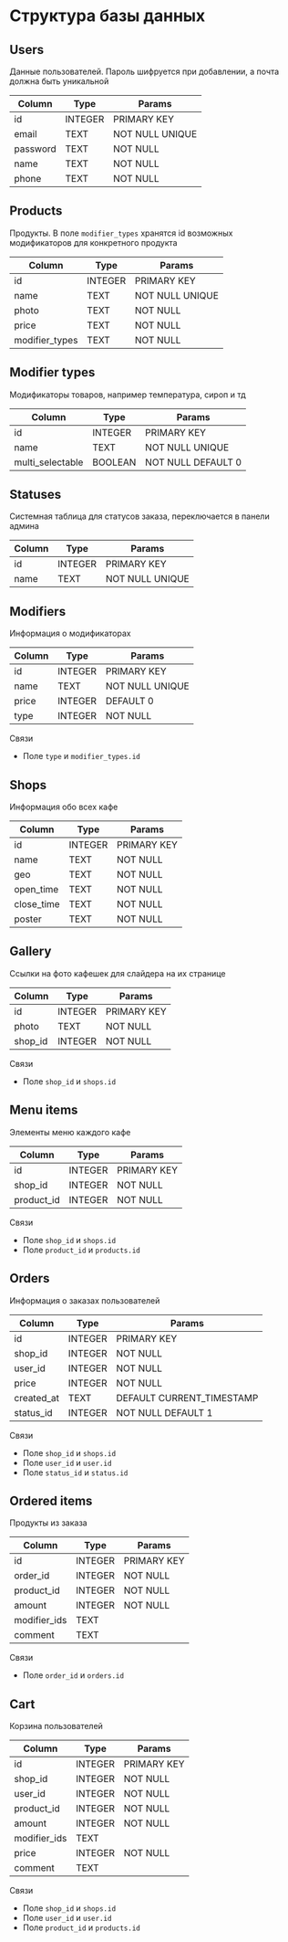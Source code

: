 # Структура базы данных

## Users

Данные пользователей. Пароль шифруется при добавлении, а почта должна быть уникальной

| Column   | Type    | Params          |
|----------|---------|-----------------|
| id       | INTEGER | PRIMARY KEY     |
| email    | TEXT    | NOT NULL UNIQUE |
| password | TEXT    | NOT NULL        |
| name     | TEXT    | NOT NULL        |
| phone    | TEXT    | NOT NULL        |

## Products

Продукты. В поле `modifier_types` хранятся id возможных модификаторов для конкретного продукта

| Column         | Type    | Params          |
|----------------|---------|-----------------|
| id             | INTEGER | PRIMARY KEY     |
| name           | TEXT    | NOT NULL UNIQUE |
| photo          | TEXT    | NOT NULL        |
| price          | TEXT    | NOT NULL        |
| modifier_types | TEXT    | NOT NULL        |

## Modifier types

Модификаторы товаров, например температура, сироп и тд

| Column           | Type    | Params             |
|------------------|---------|--------------------|
| id               | INTEGER | PRIMARY KEY        |
| name             | TEXT    | NOT NULL UNIQUE    |
| multi_selectable | BOOLEAN | NOT NULL DEFAULT 0 |

## Statuses
Системная таблица для статусов заказа, переключается в панели админа

| Column | Type    | Params          |
|--------|---------|-----------------|
| id     | INTEGER | PRIMARY KEY     |
| name   | TEXT    | NOT NULL UNIQUE |

## Modifiers

Информация о модификаторах

| Column | Type    | Params          |
|--------|---------|-----------------|
| id     | INTEGER | PRIMARY KEY     |
| name   | TEXT    | NOT NULL UNIQUE |
| price  | INTEGER | DEFAULT 0       |
| type   | INTEGER | NOT NULL        |

Связи
- Поле `type` и `modifier_types.id`

## Shops

Информация обо всех кафе

| Column     | Type    | Params      |
|------------|---------|-------------|
| id         | INTEGER | PRIMARY KEY |
| name       | TEXT    | NOT NULL    |
| geo        | TEXT    | NOT NULL    |
| open_time  | TEXT    | NOT NULL    |
| close_time | TEXT    | NOT NULL    |
| poster     | TEXT    | NOT NULL    |

## Gallery

Ссылки на фото кафешек для слайдера на их странице

| Column  | Type    | Params      |
|---------|---------|-------------|
| id      | INTEGER | PRIMARY KEY |
| photo   | TEXT    | NOT NULL    |
| shop_id | INTEGER | NOT NULL    |

Связи
- Поле `shop_id` и `shops.id`

## Menu items

Элементы меню каждого кафе

| Column     | Type    | Params      |
|------------|---------|-------------|
| id         | INTEGER | PRIMARY KEY |
| shop_id    | INTEGER | NOT NULL    |
| product_id | INTEGER | NOT NULL    |

Связи
- Поле `shop_id` и `shops.id`
- Поле `product_id` и `products.id`

## Orders

Информация о заказах пользователей

| Column       | Type    | Params                    |
|--------------|---------|---------------------------|
| id           | INTEGER | PRIMARY KEY               |
| shop_id      | INTEGER | NOT NULL                  |
| user_id      | INTEGER | NOT NULL                  |
| price        | INTEGER | NOT NULL                  |
| created_at   | TEXT    | DEFAULT CURRENT_TIMESTAMP |
| status_id    | INTEGER | NOT NULL DEFAULT 1        |

Связи
- Поле `shop_id` и `shops.id`
- Поле `user_id` и `user.id`
- Поле `status_id` и `status.id`

## Ordered items

Продукты из заказа

| Column       | Type    | Params      |
|--------------|---------|-------------|
| id           | INTEGER | PRIMARY KEY |
| order_id     | INTEGER | NOT NULL    |
| product_id   | INTEGER | NOT NULL    |
| amount       | INTEGER | NOT NULL    |
| modifier_ids | TEXT    |             |
| comment      | TEXT    |             |

Связи
- Поле `order_id` и `orders.id`

## Cart

Корзина пользователей

| Column       | Type    | Params      |
|--------------|---------|-------------|
| id           | INTEGER | PRIMARY KEY |
| shop_id      | INTEGER | NOT NULL    |
| user_id      | INTEGER | NOT NULL    |
| product_id   | INTEGER | NOT NULL    |
| amount       | INTEGER | NOT NULL    |
| modifier_ids | TEXT    |             |
| price        | INTEGER | NOT NULL    |
| comment      | TEXT    |             |

Связи
- Поле `shop_id` и `shops.id`
- Поле `user_id` и `user.id`
- Поле `product_id` и `products.id`
